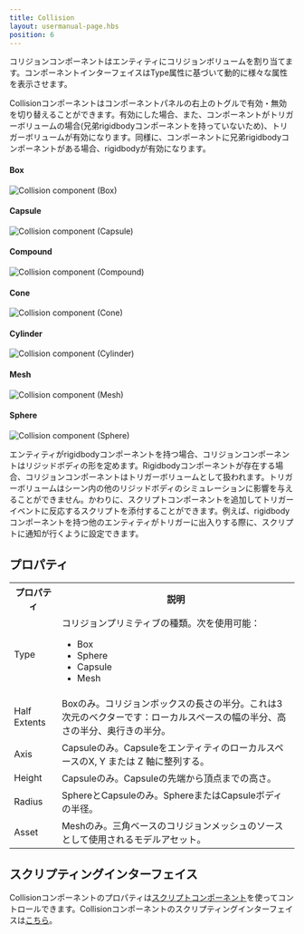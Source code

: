 ```yaml
---
title: Collision
layout: usermanual-page.hbs
position: 6
---
```


コリジョンコンポーネントはエンティティにコリジョンボリュームを割り当てます。コンポーネントインターフェイスはType属性に基づいて動的に様々な属性を表示させます。 

Collisionコンポーネントはコンポーネントパネルの右上のトグルで有効・無効を切り替えることができます。有効にした場合、また、コンポーネントがトリガーボリュームの場合(兄弟rigidbodyコンポーネントを持っていないため)、トリガーボリュームが有効になります。同様に、コンポーネントに兄弟rigidbodyコンポーネントがある場合、rigidbodyが有効になります。

#### Box
![Collision component (Box)][1]
#### Capsule
![Collision component (Capsule)][2]
#### Compound
![Collision component (Compound)][3]
#### Cone
![Collision component (Cone)][4]
#### Cylinder
![Collision component (Cylinder)][5]
#### Mesh
![Collision component (Mesh)][6]
#### Sphere
![Collision component (Sphere)][7]

エンティティがrigidbodyコンポーネントを持つ場合、コリジョンコンポーネントはリジッドボディの形を定めます。Rigidbodyコンポーネントが存在する場合、コリジョンコンポーネントはトリガーボリュームとして扱われます。トリガーボリュームはシーン内の他のリジッドボディのシミュレーションに影響を与えることができません。かわりに、スクリプトコンポーネントを追加してトリガーイベントに反応するスクリプトを添付することができます。例えば、rigidbodyコンポーネントを持つ他のエンティティがトリガーに出入りする際に、スクリプトに通知が行くように設定できます。

## プロパティ

<table class="table table-striped">
    <col class="property-name"></col>
    <col class="property-description"></col>
    <tr><th>プロパティ</th><th>説明</th></tr>
    <tr><td>Type</td><td>コリジョンプリミティブの種類。次を使用可能：<ul><li>Box</li><li>Sphere</li><li>Capsule</li><li>Mesh</li></ul></td></tr>
    <tr><td>Half Extents</td><td>Boxのみ。コリジョンボックスの長さの半分。これは3次元のベクターです：ローカルスペースの幅の半分、高さの半分、奥行きの半分。</td></tr>
    <tr><td>Axis</td><td>Capsuleのみ。CapsuleをエンティティのローカルスペースのX, Y または Z 軸に整列する。</td></tr>
    <tr><td>Height</td><td>Capsuleのみ。Capsuleの先端から頂点までの高さ。</td></tr>
    <tr><td>Radius</td><td>SphereとCapsuleのみ。SphereまたはCapsuleボディの半径。</td></tr>
    <tr><td>Asset</td><td>Meshのみ。三角ベースのコリジョンメッシュのソースとして使用されるモデルアセット。</td></tr>
</table>

## スクリプティングインターフェイス

Collisionコンポーネントのプロパティは[スクリプトコンポーネント][8]を使ってコントロールできます。Collisionコンポーネントのスクリプティングインターフェイスは[こちら][9]。

[1]: /images/user-manual/scenes/components/component-collision-box.png
[2]: /images/user-manual/scenes/components/component-collision-capsule.png
[3]: /images/user-manual/scenes/components/component-collision-compound.png
[4]: /images/user-manual/scenes/components/component-collision-cone.png
[5]: /images/user-manual/scenes/components/component-collision-cylinder.png
[6]: /images/user-manual/scenes/components/component-collision-mesh.png
[7]: /images/user-manual/scenes/components/component-collision-sphere.png
[8]: /user-manual/packs/components/script
[9]: /api/pc.CollisionComponent.html

